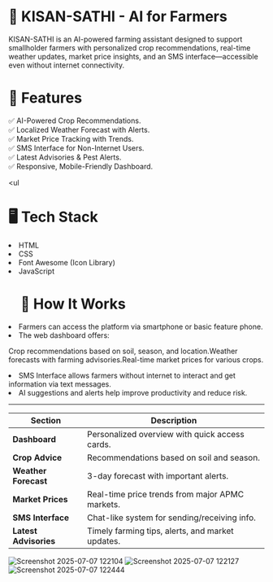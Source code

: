 <H1>🌾 KISAN-SATHI - AI for  Farmers</H1>
KISAN-SATHI is an AI-powered farming assistant designed to support smallholder farmers with personalized crop recommendations, real-time weather updates, market price insights, and an SMS interface—accessible even without internet connectivity.

<h1>🚀 Features</h1>
✅ AI-Powered Crop Recommendations.
</br>
✅ Localized Weather Forecast with Alerts.
</br>
✅ Market Price Tracking with Trends.
</br>
✅ SMS Interface for Non-Internet Users.
</br>
✅ Latest Advisories & Pest Alerts.
</br>
✅ Responsive, Mobile-Friendly Dashboard.

<ul<h1>🖥️ Tech Stack</h1></ul>
<li>HTML</li>

<li>CSS</li> 

<li>Font Awesome (Icon Library)</li>

<li>JavaScript</li>

<ul><h1>📱 How It Works</h1></ul>
<li>Farmers can access the platform via smartphone or basic feature phone.</li>

<li>The web dashboard offers:</li>

Crop recommendations based on soil, season, and location.Weather forecasts with farming advisories.Real-time market prices for various crops.</li>

<li>SMS Interface allows farmers without internet to interact and get information via text messages.</li>

<li>AI suggestions and alerts help improve productivity and reduce risk.</li>

<hr>

| Section               | Description                                      |
| --------------------- | ------------------------------------------------ |
| **Dashboard**         | Personalized overview with quick access cards.   |
| **Crop Advice**       | Recommendations based on soil and season.        |
| **Weather Forecast**  | 3-day forecast with important alerts.            |
| **Market Prices**     | Real-time price trends from major APMC markets.  |
| **SMS Interface**     | Chat-like system for sending/receiving info.     |
| **Latest Advisories** | Timely farming tips, alerts, and market updates. |


![Screenshot 2025-07-07 122104](https://github.com/user-attachments/assets/c6cb6e27-9842-4764-ad71-dce82fa1f9de)
![Screenshot 2025-07-07 122127](https://github.com/user-attachments/assets/f0412df7-8924-4aa9-9635-11be9282fd25)
![Screenshot 2025-07-07 122444](https://github.com/user-attachments/assets/6ec52077-b165-4408-bb67-bfb1df042043)



